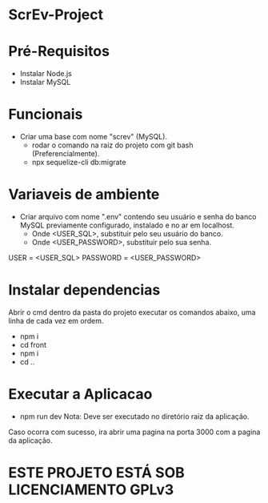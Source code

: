 # ScrEv-Project

# Pré-Requisitos

- Instalar Node.js
- Instalar MySQL

# Funcionais
 - Criar uma base com nome "screv" (MySQL).
   - rodar o comando na raiz do projeto com git bash (Preferencialmente).
    - npx sequelize-cli db:migrate

# Variaveis de ambiente
  - Criar arquivo com nome ".env" contendo seu usuário e senha do banco MySQL previamente configurado, instalado e no ar em localhost.
    - Onde <USER_SQL>, substituir pelo seu usuário do banco.
    - Onde <USER_PASSWORD>, substituir pelo sua senha.
  
USER = <USER_SQL>
PASSWORD = <USER_PASSWORD>

# Instalar dependencias

Abrir o cmd dentro da pasta do projeto
executar os comandos abaixo, uma linha de cada vez em ordem.
  - npm i
  - cd front
  - npm i
  - cd ..
# Executar a Aplicacao
  - npm run dev
  Nota: Deve ser executado no diretório raiz da aplicação.

Caso ocorra com sucesso, ira abrir uma pagina na porta 3000 com a pagina da aplicação.

# ESTE PROJETO ESTÁ SOB LICENCIAMENTO GPLv3

